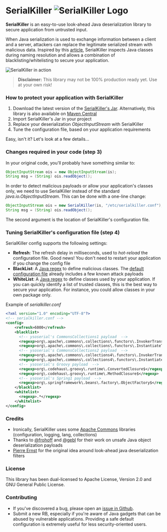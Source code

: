 # SerialKiller ![SerialKiller Logo](https://ikkisoft.com/img/sk.png "SerialKiller Logo")

**SerialKiller** is an easy-to-use look-ahead Java deserialization library to secure application from untrusted input.

When Java serialization is used to exchange information between a client and a server, attackers can replace the legitimate serialized stream with malicious data. Inspired by this [article](http://www.ibm.com/developerworks/library/se-lookahead/), SerialKiller inspects Java classes during naming resolution and allows a combination of blacklisting/whitelisting to secure your application.

![SerialKiller in action](http://i.imgur.com/wgoF62D.png "SerialKiller in action")

> **Disclaimer:** 
> This library may not be 100% production ready yet. Use at your own risk!

### How to protect your application with SerialKiller
1. Download the latest version of the [SerialKiller's Jar](https://github.com/ikkisoft/SerialKiller/releases/). Alternatively, this library is also available on [Maven Central](http://search.maven.org/#search%7Cga%7C1%7Cserialkiller)
2. Import SerialKiller's Jar in your project
3. Replace your deserialization *ObjectInputStream* with SerialKiller
4. Tune the configuration file, based on your application requirements

Easy, isn't it? Let's look at a few details...

### Changes required in your code (step 3)
In your original code, you'll probably have something similar to:

```java
ObjectInputStream ois = new ObjectInputStream(is);
String msg = (String) ois.readObject();
```

In order to detect malicious payloads or allow your application's classes only, we need to use SerialKiller instead of the standard *java.io.ObjectInputStream*. This can be done with a one-line change:

```java
ObjectInputStream ois = new SerialKiller(is, "/etc/serialkiller.conf");
String msg = (String) ois.readObject();
```

The second argument is the location of SerialKiller's configuration file.

### Tuning SerialKiller's configuration file (step 4)
SerialKiller config supports the following settings:

 - **Refresh**: The refresh delay in milliseconds, used to *hot-reload* the configuration file. Good news! You don't need to restart your application if you change the config file
 - **BlackList**: A [Java regex](http://docs.oracle.com/javase/7/docs/api/java/util/regex/Pattern.html) to define malicious classes. The [default configuration file](https://github.com/ikkisoft/SerialKiller/blob/master/config/serialkiller.conf) already includes a few known attack payloads
 -  **WhiteList**: A [Java regex](http://docs.oracle.com/javase/7/docs/api/java/util/regex/Pattern.html) to define classes used by your application. If you can quickly identify a list of trusted classes, this is the best way to secure your application. For instance, you could allow classes in your own package only.

Example of *serialkiller.conf*

```xml
<?xml version="1.0" encoding="UTF-8"?>
<!-- serialkiller.conf -->
<config>
    <refresh>6000</refresh>
    <blacklist>
      <!-- ysoserial's CommonsCollections1 payload  -->
      <regexp>org\.apache\.commons\.collections\.functors\.InvokerTransformer$</regexp>	
      <regexp>org\.apache\.commons\.collections\.functors\.InstantiateTransformer$</regexp>	
      <!-- ysoserial's CommonsCollections2 payload  -->
      <regexp>org\.apache\.commons\.collections4\.functors\.InvokerTransformer$</regexp>
      <regexp>org\.apache\.commons\.collections4\.functors\.InstantiateTransformer$</regexp>
      <!-- ysoserial's Groovy payload  -->
      <regexp>org\.codehaus\.groovy\.runtime\.ConvertedClosure$</regexp>
      <regexp>org\.codehaus\.groovy\.runtime\.MethodClosure$</regexp>
      <!-- ysoserial's Spring1 payload  -->
      <regexp>org\.springframework\.beans\.factory\.ObjectFactory$</regexp>	
    </blacklist>
    <whitelist>
      <regexp>.*</regexp>
    </whitelist>
</config>
```

### Credits
 - Ironically, SerialKiller uses some [Apache Commons](https://commons.apache.org/) libraries (configuration, logging, lang, collections)
 - Thanks to [@frohoff](https://twitter.com/frohoff) and [@gebl](https://twitter.com/gebl) for their work on unsafe Java object deserialization payloads
 - [Pierre Ernst](http://www.ibm.com/developerworks/library/se-lookahead/#authorN10032) for the original idea around look-ahead java deserialization filters

### License
This library has been dual-licensed to Apache License, Version 2.0 and GNU General Public License.

### Contributing
 - If you've discovered a bug, please open an [issue in Github](https://github.com/ikkisoft/SerialKiller/issues).
 - Submit a new RB, especially if you're aware of Java gadgets that can be abused by vulnerable applications. Providing a safe default configuration is extremely useful for less security-oriented users. 
